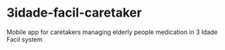 # 3idade-facil-caretaker
Mobile app for caretakers managing elderly people medication in 3 Idade Facil system
